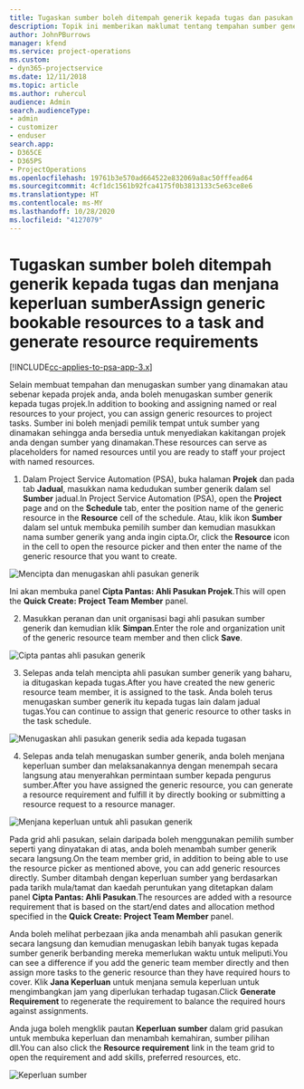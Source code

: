 ```yaml
---
title: Tugaskan sumber boleh ditempah generik kepada tugas dan pasukan projek
description: Topik ini memberikan maklumat tentang tempahan sumber generik kepada tugasan dan pasukan projek.
author: JohnPBurrows
manager: kfend
ms.service: project-operations
ms.custom:
- dyn365-projectservice
ms.date: 12/11/2018
ms.topic: article
ms.author: ruhercul
audience: Admin
search.audienceType:
- admin
- customizer
- enduser
search.app:
- D365CE
- D365PS
- ProjectOperations
ms.openlocfilehash: 19761b3e570ad664522e832069a8ac50fffead64
ms.sourcegitcommit: 4cf1dc1561b92fca4175f0b3813133c5e63ce8e6
ms.translationtype: HT
ms.contentlocale: ms-MY
ms.lasthandoff: 10/28/2020
ms.locfileid: "4127079"
---
```

# <a name="assign-generic-bookable-resources-to-a-task-and-generate-resource-requirements"></a><span data-ttu-id="e7af8-103">Tugaskan sumber boleh ditempah generik kepada tugas dan menjana keperluan sumber</span><span class="sxs-lookup"><span data-stu-id="e7af8-103">Assign generic bookable resources to a task and generate resource requirements</span></span> 

[!INCLUDE[cc-applies-to-psa-app-3.x](../includes/cc-applies-to-psa-app-3x.md)]

<span data-ttu-id="e7af8-104">Selain membuat tempahan dan menugaskan sumber yang dinamakan atau sebenar kepada projek anda, anda boleh menugaskan sumber generik kepada tugas projek.</span><span class="sxs-lookup"><span data-stu-id="e7af8-104">In addition to booking and assigning named or real resources to your project, you can assign generic resources to project tasks.</span></span> <span data-ttu-id="e7af8-105">Sumber ini boleh menjadi pemilik tempat untuk sumber yang dinamakan sehingga anda bersedia untuk menyediakan kakitangan projek anda dengan sumber yang dinamakan.</span><span class="sxs-lookup"><span data-stu-id="e7af8-105">These resources can serve as placeholders for named resources until you are ready to staff your project with named resources.</span></span> 

1. <span data-ttu-id="e7af8-106">Dalam Project Service Automation (PSA), buka halaman **Projek** dan pada tab **Jadual**, masukkan nama kedudukan sumber generik dalam sel **Sumber** jadual.</span><span class="sxs-lookup"><span data-stu-id="e7af8-106">In Project Service Automation (PSA), open the **Project** page and on the **Schedule** tab, enter the position name of the generic resource in the **Resource** cell of the schedule.</span></span> <span data-ttu-id="e7af8-107">Atau, klik ikon **Sumber** dalam sel untuk membuka pemilih sumber dan kemudian masukkan nama sumber generik yang anda ingin cipta.</span><span class="sxs-lookup"><span data-stu-id="e7af8-107">Or, click the **Resource** icon in the cell to open the resource picker and then enter the name of the generic resource that you want to create.</span></span>

![Mencipta dan menugaskan ahli pasukan generik](media/RM-how-to-9.png)

<span data-ttu-id="e7af8-109">Ini akan membuka panel **Cipta Pantas: Ahli Pasukan Projek**.</span><span class="sxs-lookup"><span data-stu-id="e7af8-109">This will open the **Quick Create: Project Team Member** panel.</span></span> 

2. <span data-ttu-id="e7af8-110">Masukkan peranan dan unit organisasi bagi ahli pasukan sumber generik dan kemudian klik **Simpan**.</span><span class="sxs-lookup"><span data-stu-id="e7af8-110">Enter the role and organization unit of the generic resource team member and then click **Save**.</span></span>

![Cipta pantas ahli pasukan generik](media/RM-how-to-10.png)

3. <span data-ttu-id="e7af8-112">Selepas anda telah mencipta ahli pasukan sumber generik yang baharu, ia ditugaskan kepada tugas.</span><span class="sxs-lookup"><span data-stu-id="e7af8-112">After you have created the new generic resource team member, it is assigned to the task.</span></span> <span data-ttu-id="e7af8-113">Anda boleh terus menugaskan sumber generik itu kepada tugas lain dalam jadual tugas.</span><span class="sxs-lookup"><span data-stu-id="e7af8-113">You can continue to assign that generic resource to other tasks in the task schedule.</span></span>

![Menugaskan ahli pasukan generik sedia ada kepada tugasan](media/RM-how-to-11.png)

4. <span data-ttu-id="e7af8-115">Selepas anda telah menugaskan sumber generik, anda boleh menjana keperluan sumber dan melaksanakannya dengan menempah secara langsung atau menyerahkan permintaan sumber kepada pengurus sumber.</span><span class="sxs-lookup"><span data-stu-id="e7af8-115">After you have assigned the generic resource, you can generate a resource requirement and fulfill it by directly booking or submitting a resource request to a resource manager.</span></span>

![Menjana keperluan untuk ahli pasukan generik](media/RM-how-to-12.png)

<span data-ttu-id="e7af8-117">Pada grid ahli pasukan, selain daripada boleh menggunakan pemilih sumber seperti yang dinyatakan di atas, anda boleh menambah sumber generik secara langsung.</span><span class="sxs-lookup"><span data-stu-id="e7af8-117">On the team member grid, in addition to being able to use the resource picker as mentioned above, you can add generic resources directly.</span></span> <span data-ttu-id="e7af8-118">Sumber ditambah dengan keperluan sumber yang berdasarkan pada tarikh mula/tamat dan kaedah peruntukan yang ditetapkan dalam panel **Cipta Pantas: Ahli Pasukan**.</span><span class="sxs-lookup"><span data-stu-id="e7af8-118">The resources are added with a resource requirement that is based on the start/end dates and allocation method specified in the **Quick Create: Project Team Member** panel.</span></span>

<span data-ttu-id="e7af8-119">Anda boleh melihat perbezaan jika anda menambah ahli pasukan generik secara langsung dan kemudian menugaskan lebih banyak tugas kepada sumber generik berbanding mereka memerlukan waktu untuk meliputi.</span><span class="sxs-lookup"><span data-stu-id="e7af8-119">You can see a difference if you add the generic team member directly and then assign more tasks to the generic resource than they have required hours to cover.</span></span> <span data-ttu-id="e7af8-120">Klik **Jana Keperluan** untuk menjana semula keperluan untuk mengimbangkan jam yang diperlukan terhadap tugasan.</span><span class="sxs-lookup"><span data-stu-id="e7af8-120">Click **Generate Requirement** to regenerate the requirement to balance the required hours against assignments.</span></span>

<span data-ttu-id="e7af8-121">Anda juga boleh mengklik pautan **Keperluan sumber** dalam grid pasukan untuk membuka keperluan dan menambah kemahiran, sumber pilihan dll.</span><span class="sxs-lookup"><span data-stu-id="e7af8-121">You can also click the **Resource requirement** link in the team grid to open the requirement and add skills, preferred resources, etc.</span></span>

![Keperluan sumber](media/RM-how-to-13.png)

